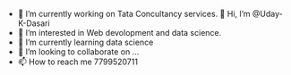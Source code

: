 - 🔭 I’m currently working on Tata Concultancy services.
👋 Hi, I’m @Uday-K-Dasari
- 👀 I’m interested in Web devolopment and data science.
- 🌱 I’m currently learning data science
- 💞️ I’m looking to collaborate on ...
- 📫 How to reach me 7799520711

<!---
Uday-K-Dasari/Uday-K-Dasari is a ✨ special ✨ repository because its `README.md` (this file) appears on your GitHub profile.
You can click the Preview link to take a look at your changes.
--->
